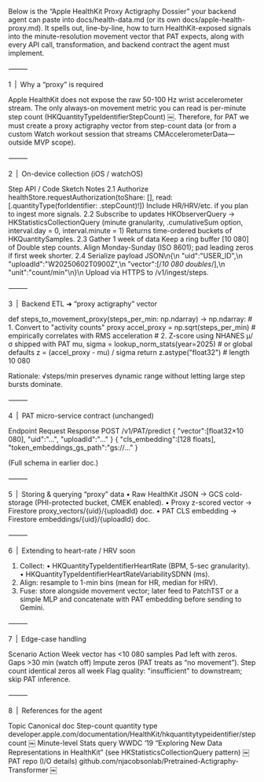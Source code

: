 Below is the “Apple HealthKit Proxy Actigraphy Dossier” your backend agent can paste into docs/health-data.md (or its own docs/apple-health-proxy.md).
It spells out, line-by-line, how to turn HealthKit-exposed signals into the minute-resolution movement vector that PAT expects, along with every API call, transformation, and backend contract the agent must implement.

⸻

1 | Why a “proxy” is required

Apple HealthKit does not expose the raw 50-100 Hz wrist accelerometer stream. The only always-on movement metric you can read is per-minute step count (HKQuantityTypeIdentifierStepCount)  ￼.
Therefore, for PAT we must create a proxy actigraphy vector from step-count data (or from a custom Watch workout session that streams CMAccelerometerData—outside MVP scope).

⸻

2 | On-device collection (iOS / watchOS)

Step API / Code Sketch Notes
2.1 Authorize healthStore.requestAuthorization(toShare: [], read: [.quantityType(forIdentifier: .stepCount)!]) Include HR/HRV/etc. if you plan to ingest more signals.
2.2 Subscribe to updates HKObserverQuery → HKStatisticsCollectionQuery (minute granularity, .cumulativeSum option, interval.day = 0, interval.minute = 1) Returns time-ordered buckets of HKQuantitySamples.
2.3 Gather 1 week of data Keep a ring buffer [10 080] of Double step counts. Align Monday-Sunday (ISO 8601); pad leading zeros if first week shorter.
2.4 Serialize payload JSON\n{\n "uid":"USER_ID",\n "uploadId":"W20250602T0900Z",\n "vector":[/*10 080 doubles*/],\n "unit":"count/min"\n}\n Upload via HTTPS to /v1/ingest/steps.

⸻

3 | Backend ETL  ➜  “proxy actigraphy” vector

def steps_to_movement_proxy(steps_per_min: np.ndarray) -> np.ndarray:
    # 1. Convert to "activity counts" proxy
    accel_proxy = np.sqrt(steps_per_min)        # empirically correlates with RMS acceleration
    # 2. Z-score using NHANES μ/σ shipped with PAT
    mu, sigma = lookup_norm_stats(year=2025)    # or global defaults
    z = (accel_proxy - mu) / sigma
    return z.astype("float32")                  # length 10 080

Rationale: √steps/min preserves dynamic range without letting large step bursts dominate.

⸻

4 | PAT micro-service contract (unchanged)

Endpoint Request Response
POST /v1/PAT/predict { "vector":[float32×10 080], "uid":"...", "uploadId":"..." } { "cls_embedding":[128 floats], "token_embeddings_gs_path":"gs://..." }

(Full schema in earlier doc.)

⸻

5 | Storing & querying “proxy” data
 • Raw HealthKit JSON → GCS cold-storage (PHI-protected bucket, CMEK enabled).
 • Proxy z-scored vector → Firestore proxy_vectors/{uid}/{uploadId} doc.
 • PAT CLS embedding → Firestore embeddings/{uid}/{uploadId} doc.

⸻

6 | Extending to heart-rate / HRV soon

 1. Collect:
 • HKQuantityTypeIdentifierHeartRate (BPM, 5-sec granularity).
 • HKQuantityTypeIdentifierHeartRateVariabilitySDNN (ms).
 2. Align: resample to 1-min bins (mean for HR, median for HRV).
 3. Fuse: store alongside movement vector; later feed to PatchTST or a simple MLP and concatenate with PAT embedding before sending to Gemini.

⸻

7 | Edge-case handling

Scenario Action
Week vector has <10 080 samples Pad left with zeros.
Gaps >30 min (watch off) Impute zeros (PAT treats as “no movement”).
Step count identical zeros all week Flag quality: "insufficient" to downstream; skip PAT inference.

⸻

8 | References for the agent

Topic Canonical doc
Step-count quantity type developer.apple.com/documentation/HealthKit/hkquantitytypeidentifier/stepcount  ￼
Minute-level Stats query WWDC ‘19 “Exploring New Data Representations in HealthKit” (see HKStatisticsCollectionQuery pattern)  ￼
PAT repo (I/O details) github.com/njacobsonlab/Pretrained-Actigraphy-Transformer  ￼
